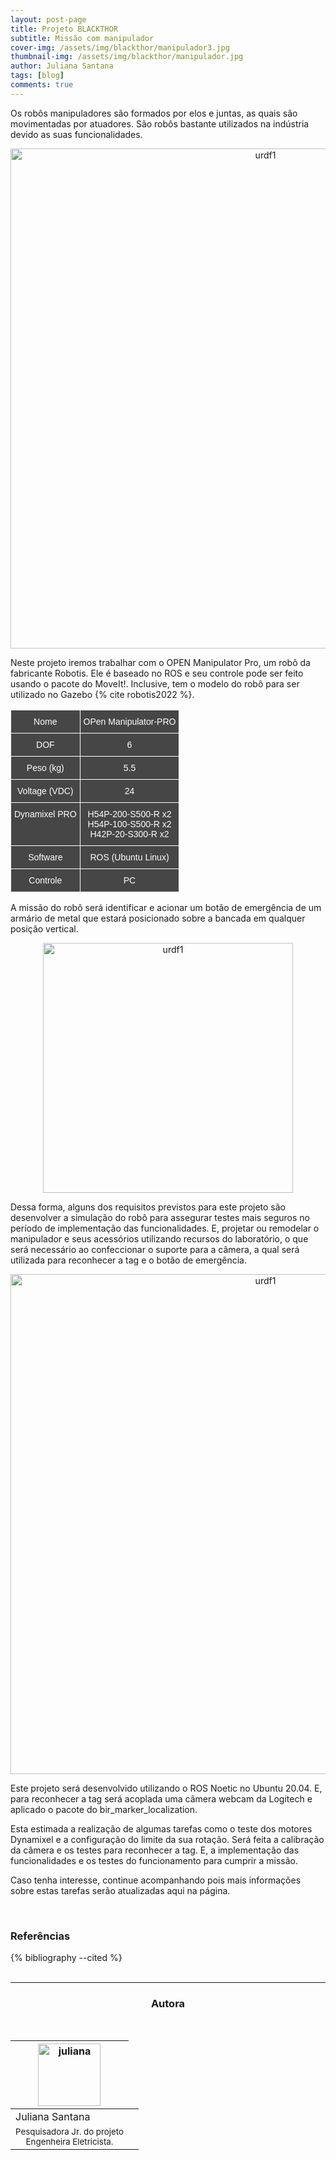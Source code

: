 ```yaml
---
layout: post-page
title: Projeto BLACKTHOR
subtitle: Missão com manipulador
cover-img: /assets/img/blackthor/manipulador3.jpg
thumbnail-img: /assets/img/blackthor/manipulador.jpg
author: Juliana Santana
tags: [blog]
comments: true
---
```



Os robôs manipuladores são formados por elos e juntas, as quais são movimentadas por atuadores. São robôs bastante utilizados na indústria devido as suas funcionalidades. 

<center>
<img src="{{ 'assets/img/blackthor/open.png' | relative_url }}" width="800" text-align=center alt="urdf1" />
</center>

Neste projeto iremos trabalhar com o OPEN Manipulator Pro, um robô da fabricante Robotis. Ele é baseado no ROS e seu controle pode ser feito usando o pacote do MoveIt!. Inclusive, tem o modelo do robô para ser utilizado no Gazebo {% cite robotis2022 %}.

<center>
<style type="text/css">
.tg  {border-collapse:collapse;border-spacing:0;}
.tg td{border-color:black;border-style:solid;border-width:1px;font-family:Arial, sans-serif;font-size:14px;
  overflow:hidden;padding:10px 5px;word-break:normal;}
.tg th{border-color:black;border-style:solid;border-width:1px;font-family:Arial, sans-serif;font-size:14px;
  font-weight:normal;overflow:hidden;padding:10px 5px;word-break:normal;}
.tg .tg-7ogr{background-color:#464646;border-color:#ffffff;color:#ffffff;text-align:center;vertical-align:top}
</style>
<table class="tg">
<thead>
  <tr>
    <th class="tg-7ogr">Nome</th>
    <th class="tg-7ogr">OPen Manipulator-PRO</th>
  </tr>
</thead>
<tbody>
  <tr>
    <td class="tg-7ogr">DOF</td>
    <td class="tg-7ogr">6</td>
  </tr>
  <tr>
    <td class="tg-7ogr">Peso (kg)</td>
    <td class="tg-7ogr">5.5</td>
  </tr>
  <tr>
    <td class="tg-7ogr">Voltage (VDC)</td>
    <td class="tg-7ogr">24</td>
  </tr>
  <tr>
    <td class="tg-7ogr">Dynamixel PRO</td>
    <td class="tg-7ogr">H54P-200-S500-R x2<br>H54P-100-S500-R x2<br>H42P-20-S300-R x2</td>
  </tr>
  <tr>
    <td class="tg-7ogr">Software</td>
    <td class="tg-7ogr">ROS (Ubuntu Linux)</td>
  </tr>
  <tr>
    <td class="tg-7ogr">Controle</td>
    <td class="tg-7ogr">PC</td>
  </tr>
</tbody>
</table>

</center> 


A missão do robô será identificar e acionar um botão de emergência de um armário de metal que estará posicionado sobre a bancada em qualquer posição vertical.

<center>
<img src="{{ 'assets/img/blackthor/missao.jpg' | relative_url }}" width="400" text-align=center alt="urdf1" />
</center>

Dessa forma, alguns dos requisitos previstos para este projeto são desenvolver a simulação do robô para assegurar testes mais seguros no período de implementação das funcionalidades. E, projetar ou remodelar o manipulador e seus acessórios utilizando recursos do laboratório, o que será necessário ao confeccionar o suporte para a câmera, a qual será utilizada para reconhecer a tag e o botão de emergência.

<center>
<img src="{{ 'assets/img/blackthor/pbs.png' | relative_url }}" width="800" text-align=center alt="urdf1" />
</center>

Este projeto será desenvolvido utilizando o ROS Noetic no Ubuntu 20.04. E, para reconhecer a tag será acoplada uma câmera webcam da Logitech e aplicado o pacote do bir_marker_localization. 

Esta estimada a realização de algumas tarefas como o teste dos motores Dynamixel e a configuração do limite da sua rotação. Será feita a calibração da câmera e os testes para reconhecer a tag. E, a implementação das funcionalidades e os testes do funcionamento para cumprir a missão.

Caso tenha interesse, continue acompanhando pois mais informações sobre estas tarefas serão atualizadas aqui na página.


<br>

### Referências

<div style="text-align: left">
  {% bibliography --cited %}
</div>

<br>

<!-- #### Footnotes

* footnotes will be placed here. This line is necessary
{:footnotes}

<br> -->

<hr>
<!-- autor -->
<center><h3 class="post-title">Autora</h3><br/></center>
<div class="row">
<div class="col-xl-auto offset-xl-0 col-lg-4 offset-lg-0 center">
  <table class="table-borderless highlight">
    <thead>
      <tr>
        <th><img src="{{ 'assets/img/people/juliana-1.png' | relative_url }}" width="100" alt="juliana" class="img-fluid rounded-circle" /></th>
      </tr>
    </thead>
    <tbody>
      <tr class="font-weight-bolder" style="text-align: center margin-top: 0">
        <td>Juliana Santana</td>
      </tr>
      <tr style="text-align: center" >
        <td style="vertical-align: top"><small>Pesquisadora Jr. do projeto <br>Engenheira Eletricista.</small></td>
        <td></td>
      </tr>
    </tbody>
  </table>
</div>
</div>

